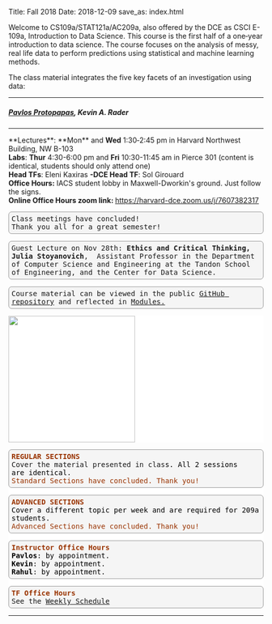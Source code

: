 Title: Fall 2018
Date: 2018-12-09
save_as: index.html

<style>
pre {
  background-color: #F5F5F5;
  display: block;
  font-family: monospace;
  font-size: 14px;
  white-space: pre;
  border-color: #999999;
  border-width: 1px;
  border-style: solid;
  border-radius: 6px;
  margin: 1em 0;
  padding: 5px;
  white-space: pre-wrap;  
} 
</style>

<p><span style="font-weight: 400;">Welcome to CS109a/STAT121a/AC209a, also offered by the DCE as CSCI E-109a, Introduction to </span><span style="font-weight: 400;">Data Science. This course is the first half of a one‐year introduction to data science. The course focuses on the analysis of messy, real life data to perform predictions using statistical and machine learning methods.</span></p>
<p><span style="font-weight: 400;">The class material integrates the five key facets of an investigation using data: </span></p>


<hr>
<h5><a href="https://iacs.seas.harvard.edu/people/pavlos-protopapas">Pavlos Protopapas</a>, Kevin A. Rader</h5>
<hr>
**Lectures**: **Mon** and <strong>Wed</strong> 1:30‐2:45 pm in Harvard Northwest Building, NW B-103
<br/>
<strong>Labs</strong>: <strong>Thur</strong> 4:30-6:00 pm and <strong>Fri</strong> 10:30-11:45 am in Pierce 301 (content is identical, students should only attend one)
</br>
<strong>Head TFs</strong>: Eleni Kaxiras <strong> -DCE Head TF</strong>: Sol Girouard
</br>
<strong>Office Hours:</strong> IACS student lobby in Maxwell-Dworkin's ground. Just follow the signs. 
<br/>
<strong>Online Office Hours zoom link: </strong><a href="https://harvard-dce.zoom.us/j/7607382317">https://harvard-dce.zoom.us/j/7607382317</a>


<pre style="backgroundcolor:red">Class meetings have concluded! <br />Thank you all for a great semester!</pre>

<pre>Guest Lecture on Nov 28th: <strong>Ethics and Critical Thinking, Julia Stoyanovich</strong>,  Assistant Professor in the Department of Computer Science and Engineering at the Tandon School of Engineering, and the Center for Data Science. </pre>
<pre>Course material can be viewed in the public <a href="https://github.com/Harvard-IACS/2018-CS109A/tree/master/content">GitHub repository</a> and reflected in <a href="/courses/42693/modules" data-api-endpoint="https://canvas.harvard.edu/api/v1/courses/42693/modules" data-api-returntype="[Module]">Modules.</a> <span style="color: #800080;"></pre>

<div class="grid-row">
<div class="col-xs-4">
<div class="demo-content">
<div class="styleguide-section__grid-demo-element pad-box-micro border border-trbl border-round" style="background-color: #ffffff;">
<p><span style="font-size: 14pt;"><strong><img src="/images/CS109AImage.png"  style="width:250px"/></strong></span></p>
</div>
</div>
</div>
<div class="col-xs-8">
<div class="demo-content bg-alt">

<div class="styleguide-section__grid-demo-element pad-box-micro border border-trbl border-round" style="background-color: #ffffff;">
<pre><span style="color: #993300;"><strong>REGULAR SECTIONS</strong></span><br />Cover the material presented in clas<span style="color: #000000;">s.&nbsp;All 2 sessions are&nbsp;identical.<br /></span><span style="color: #999999;"><span style="font-weight: 400;"><span style="color: #000000;"><span style="color: #993300;">Standard Sections have concluded. Thank you!</span></span></span></span></pre>
<pre><span style="color: #993300;"><strong>ADVANCED SECTIONS<br /></strong></span><span style="color: #993300;"><span style="color: #000000;">Cover a different topic per week and are required for 209a students.<br /></span></span><span style="color: #993300;">Advanced Sections have concluded. Thank you!</span><span style="color: #993300;"><span style="color: #000000;"><br /></span></span></pre>
<pre><span style="color: #993300;"><strong>Instructor Office Hours</strong></span><br /><span style="color: #000000;"><strong>Pavlos</strong>: by appointment.</span><br /><span style="color: #999999;"><span style="color: #000000;"><strong>Kevin</strong>: by appointment.</span><span style="color: #000000;"><br /><strong>Rahul</strong>: by appointment.</span></span></pre>
<pre><strong><span style="color: #993300;">TF Office Hours </span></strong><strong><span style="color: #993300;"><br /></span></strong>See the <a href="/courses/42693/pages/weekly-schedule" data-api-endpoint="https://canvas.harvard.edu/api/v1/courses/42693/pages/weekly-schedule" data-api-returntype="Page">Weekly Schedule</a></pre>
</div>
</div>
</div>
</div>
<hr />

